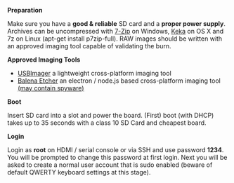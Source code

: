 **Preparation**

Make sure you have a **good & reliable** SD card and a **proper power supply**. Archives can be uncompressed with [7-Zip](http://www.7-zip.org/) on Windows, [Keka](http://www.kekaosx.com/en/) on OS X and 7z on Linux (apt-get install p7zip-full). RAW images should be written with an approved imaging tool capable of validating the burn.

**Approved Imaging Tools**

* [USBImager](https://gitlab.com/bztsrc/usbimager) a lightweight cross-platform imaging tool 
* [Balena Etcher](https://www.balena.io/etcher/) an electron / node.js based cross-platform imaging tool [(may contain spyware)](https://github.com/balena-io/etcher/issues?q=is%3Aissue+spyware)

**Boot**

Insert SD card into a slot and power the board. (First) boot (with DHCP) takes up to 35 seconds with a class 10 SD Card and cheapest board.

**Login**

Login as **root** on HDMI / serial console or via SSH and use password **1234**. You will be prompted to change this password at first login. Next you will be asked to create a normal user account that is sudo enabled (beware of default QWERTY keyboard settings at this stage).
